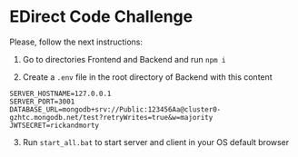 # EDirect Code Challenge

Please, follow the next instructions:
 
1. Go to directories Frontend and Backend and run `npm i`

2. Create a `.env` file in the root directory of Backend with this content
```
SERVER_HOSTNAME=127.0.0.1
SERVER_PORT=3001
DATABASE_URL=mongodb+srv://Public:123456Aa@cluster0-gzhtc.mongodb.net/test?retryWrites=true&w=majority
JWTSECRET=rickandmorty
```

3. Run `start_all.bat` to start server and client in your OS default browser

